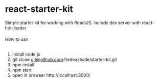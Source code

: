 # react-starter-kit
Simple starter kit for working with ReactJS. Include dev server with react-hot-loader

###### How to use
1. install node js
2. git clone git@github.com:fredeastside/starter-kit.git
3. npm install
4. npm start
5. open in browser http://localhost:3000/
